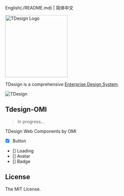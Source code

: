 English(./README.md) | 简体中文

<p>
  <a href="https://tdesign.tencent.com/" target="_blank">
    <img alt="TDesign Logo" width="200" src="https://tdesign.gtimg.com/site/TDesign.png">
  </a>
</p>

TDesign is a comprehensive [Enterprise Design System](https://tdesign.tencent.com/design/values).

![TDesign](https://user-images.githubusercontent.com/88708072/147124305-fbb74f9f-65b2-44f9-9f1c-e812ce63a547.gif)

## Tdesign-OMI

> In progress...

TDesign Web Components by OMI

- [x] Button
- [] Loading
- [] Avatar
- [] Badge


## License

The MIT License.